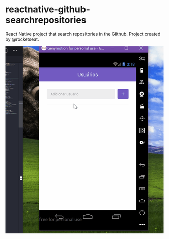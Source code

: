 # reactnative-github-searchrepositories

React Native project that search repositories in the Giithub. Project created by @rocketseat.

![alt text](https://raw.githubusercontent.com/thurdelima/reactnative-github-searchrepositories/master/reactsimple.gif)
